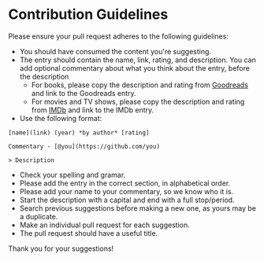 # Contribution Guidelines

Please ensure your pull request adheres to the following guidelines:

- You should have consumed the content you're suggesting.
- The entry should contain the name, link, rating, and description. You can add optional commentary about what you think about the entry, before the description
  - For books, please copy the description and rating from [Goodreads](https://goodreads.com) and link to the Goodreads entry.
  - For movies and TV shows, please copy the description and rating from [IMDb](https://www.imdb.com) and link to the IMDb entry.
- Use the following format:

```
[name](link) (year) *by author* [rating]

Commentary - [@you](https://github.com/you)

> Description
```

- Check your spelling and gramar.
- Please add the entry in the correct section, in alphabetical order.
- Please add your name to your commentary, so we know who it is.
- Start the description with a capital and end with a full stop/period.
- Search previous suggestions before making a new one, as yours may be a duplicate.
- Make an individual pull request for each suggestion.
- The pull request should have a useful title.

Thank you for your suggestions!

